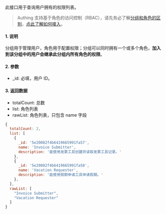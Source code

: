 此接口用于查询用户拥有的权限列表。

> Authing 支持基于角色的访问控制（RBAC），请先务必了解[分组和角色的区别](https://docs.authing.cn/authing/authorization/authorization/rbac#fen-zu-vs-quan-xian)，[点此了解如何接入](https://docs.authing.cn/authing/authorization/intergrate-rbac)。

#### 1. 说明

分组用于管理用户，角色用于配置权限；分组可以同时拥有一个或多个角色，**加入到该分组中的用户会继承此分组内所有角色的权限**。

#### 2. 参数

* _id: 必填，用户 ID。

#### 3. 返回数据

* totalCount: 总数
* list: 角色列表
* rawList: 角色列表，只包含 name 字段

```javascript
{
  totalCount: 2,
  list: [
    {
      _id: '5e20082f4b6419665991fa57',
      name: 'Invoice Submitter',
      description: '能使用发票工具创建并读取发票工具记录。'
    },
    {
      _id: '5e20082f4b6419665991fa58',
      name: 'Vacation Requester',
      description: '能使用假期申请工具申请假期。'
    },
  ],
  rawList: [
    "Invoice Submitter",
    "Vacation Requester"
  ]
}
```
